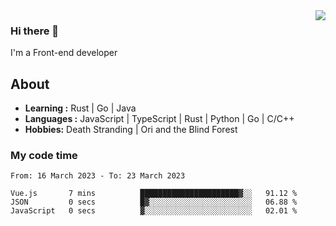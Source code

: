 <img align='right' src="https://github-readme-stats.vercel.app/api?username=strugglebak&show_icons=true">

### Hi there 👋

I'm a Front-end developer

## About

-  **Learning :** Rust | Go | Java
-  **Languages :** JavaScript | TypeScript | Rust | Python | Go | C/C++
-  **Hobbies:** Death Stranding | Ori and the Blind Forest

### My code time

<!--START_SECTION:waka-->

```text
From: 16 March 2023 - To: 23 March 2023

Vue.js       7 mins          ██████████████████████▓░░   91.12 %
JSON         0 secs          █▓░░░░░░░░░░░░░░░░░░░░░░░   06.88 %
JavaScript   0 secs          ▓░░░░░░░░░░░░░░░░░░░░░░░░   02.01 %
```

<!--END_SECTION:waka-->
